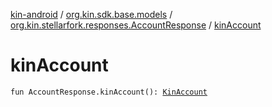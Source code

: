 [kin-android](../../index.md) / [org.kin.sdk.base.models](../index.md) / [org.kin.stellarfork.responses.AccountResponse](index.md) / [kinAccount](./kin-account.md)

# kinAccount

`fun AccountResponse.kinAccount(): `[`KinAccount`](../-kin-account/index.md)
